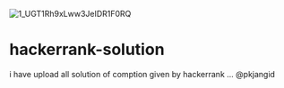 ![1_UGT1Rh9xLww3JeIDR1F0RQ](https://user-images.githubusercontent.com/75982077/137628475-ba4688a7-d9ae-480b-ac3e-79faa679b2b7.png)



# hackerrank-solution

i have upload all 
solution of comption given by hackerrank
...
@pkjangid 




